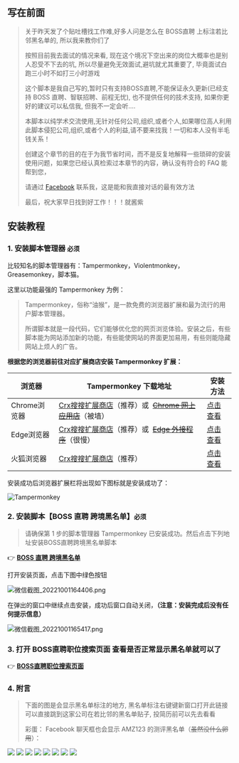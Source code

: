## **写在前面**

> 关于昨天发了个贴吐槽找工作难,好多人问是怎么在 BOSS直聘 上标注若比邻黑名单的, 所以我来教你们了
>
> 按照目前我去面试的情况来看, 现在这个境况下空出来的岗位大概率也是别人忍受不下去的坑, 所以尽量避免无效面试,避坑就尤其重要了, 毕竟面试白跑三小时不如打三小时游戏
>
> 这个脚本是我自己写的,暂时只有支持BOSS直聘,不能保证永久更新(已经支持 BOSS 直聘、智联招聘、前程无忧), 也不提供任何的技术支持, 如果你更好的建议可以私信我, 但我不一定会听....
>
> 本脚本以纯学术交流使用,无针对任何公司,组织,或者个人,如果哪位高人利用此脚本侵犯公司,组织,或者个人的利益,请不要来找我！一切和本人没有半毛钱关系！
>
> 创建这个章节的目的在于为我节省时间，而不是反复地解释一些琐碎的安装使用问题，如果您已经认真检索过本章节的内容，确认没有符合的 FAQ 能帮到您，
>
> 请通过 [Facebook](https://www.facebook.com/MaiXiaoMeng) 联系我，这是能和我直接对话的最有效方法
>
> 最后，祝大家早日找到好工作！！！就酱紫

## 安装教程

### 1. 安装脚本管理器 **`必须`**

比较知名的脚本管理器有：Tampermonkey，Violentmonkey，Greasemonkey，脚本猫。

这里以功能最强的 Tampermonkey 为例：

> Tampermonkey，俗称“油猴”，是一款免费的浏览器扩展和最为流行的用户脚本管理器。
>
> 所谓脚本就是一段代码，它们能够优化您的网页浏览体验。安装之后，有些脚本能为网站添加新的功能，有些能使网站的界面更加易用，有些则能隐藏网站上烦人的广告。

**根据您的浏览器前往对应扩展商店安装  Tampermonkey 扩展：**

| 浏览器       | Tampermonkey 下载地址                                                                                                                                                                                                         | 安装方法                                                                                                          |
| ------------ | ----------------------------------------------------------------------------------------------------------------------------------------------------------------------------------------------------------------------------- | ----------------------------------------------------------------------------------------------------------------- |
| Chrome浏览器 | [Crx搜搜扩展商店](https://www.crxsoso.com/webstore/detail/dhdgffkkebhmkfjojejmpbldmpobfkfo)（推荐）或  ~~[Chrome 网上应用店](https://chrome.google.com/webstore/detail/tampermonkey/dhdgffkkebhmkfjojejmpbldmpobfkfo)~~（被墙）  | [点击查看](https://www.baiduyun.wiki/zh-cn/crx.html?spm=1664612349106#chrome%E6%B5%8F%E8%A7%88%E5%99%A8)             |
| Edge浏览器   | [Crx搜搜扩展商店](https://www.crxsoso.com/addon/detail/iikmkjmpaadaobahmlepeloendndfphd)（推荐）或  ~~[Edge 外接程序](https://microsoftedge.microsoft.com/addons/detail/tampermonkey/iikmkjmpaadaobahmlepeloendndfphd)~~（很慢） | [点击查看](https://www.baiduyun.wiki/zh-cn/crx.html?spm=1664612349106#edge%E6%B5%8F%E8%A7%88%E5%99%A8)               |
| 火狐浏览器   | [Crx搜搜扩展商店](https://www.crxsoso.com/firefox/detail/tampermonkey)（推荐）                                                                                                                                                   | [点击查看](https://www.baiduyun.wiki/zh-cn/crx.html?spm=1664612349106#%E7%81%AB%E7%8B%90%E6%B5%8F%E8%A7%88%E5%99%A8) |

安装成功后浏览器扩展栏将出现如下图标就是安装成功了：

![Tampermonkey](https://s2.loli.net/2022/12/03/edEG3mY7TLvCpgf.png)

### 2. 安装脚本【BOSS 直聘 跨境黑名单】**`必须`**

> 请确保第 1 步的脚本管理器 Tampermonkey 已安装成功。然后点击下列地址安装BOSS直聘跨境黑名单脚本

👉 **[BOSS 直聘 跨境黑名单](https://greasyfork.org/zh-CN/scripts/448162)**

打开安装页面，点击下图中绿色按钮

![微信截图_20221001164406.png](https://s2.loli.net/2022/12/03/cXLYKv5RgMAQe1z.png)

在弹出的窗口中继续点击安装，成功后窗口自动关闭，**（注意：安装完成后没有任何提示信息）**

![微信截图_20221001165417.png](https://s2.loli.net/2022/12/03/tKvoxOH4hXFSgyN.png)

### 3. 打开 BOSS直聘职位搜索页面 查看是否正常显示黑名单就可以了

👉 **[BOSS直聘职位搜索页面](https://www.zhipin.com/web/geek/job?query=%E8%B7%A8%E5%A2%83%E7%94%B5%E5%95%86%E8%BF%90%E8%90%A5)**

### 4. 附言

> 下面的图是会显示黑名单标注的地方, 黑名单标注右键键新窗口打开此链接可以直接跳到这家公司在若比邻的黑名单贴子, 投简历前可以先去看看
>
> 彩蛋： Facebook 聊天框也会显示 AMZ123 的测评黑名单（~~虽然没什么卵用~~）：

![](https://s3.bmp.ovh/imgs/2022/07/20/1aa262064ede048a.png)
![](https://s3.bmp.ovh/imgs/2022/07/20/a8685344af0d6be8.png)
![](https://s3.bmp.ovh/imgs/2022/07/20/b9bf85a3c82dd131.png)
![](https://s3.bmp.ovh/imgs/2022/07/25/b3fa9970fe35767b.png)
![](https://s3.bmp.ovh/imgs/2022/07/23/692476068165aaa4.png)
![](https://s3.bmp.ovh/imgs/2022/07/23/16f06b56747322ed.png)
![](https://s3.bmp.ovh/imgs/2022/07/23/921139007d518388.png)
![](https://s3.bmp.ovh/imgs/2022/07/23/b0edf6a02d5ac7e7.png)

